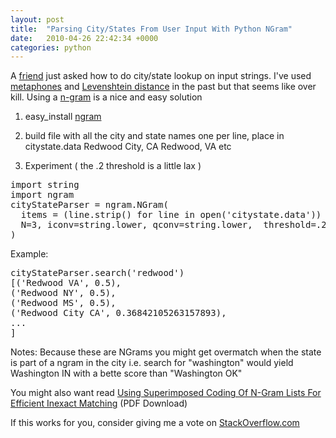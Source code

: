 ```yaml
---
layout: post
title:  "Parsing City/States From User Input With Python NGram"
date:   2010-04-26 22:42:34 +0000
categories: python
---
```

A [friend](http://www.charityblossom.org) just asked how to do city/state lookup on input strings. I've used [metaphones](http://en.wikipedia.org/wiki/Metaphone) and [Levenshtein distance](http://en.wikipedia.org/wiki/Levenshtein_distance) in the past but that seems like over kill.  Using a [n-gram](http://en.wikipedia.org/wiki/N-gram) is a nice and easy solution

 1. easy_install [ngram](http://pypi.python.org/pypi/ngram/)
 
 2. build file with all the city and state names one per line, place in citystate.data Redwood City, CA Redwood, VA etc
 
 3. Experiment ( the .2 threshold is a little lax )

<pre class="brush: python">
import string
import ngram
cityStateParser = ngram.NGram(
  items = (line.strip() for line in open('citystate.data')) ,
  N=3, iconv=string.lower, qconv=string.lower,  threshold=.2
)
</pre>

Example:

<pre class="brush: python">
cityStateParser.search('redwood')
[('Redwood VA', 0.5),
('Redwood NY', 0.5),
('Redwood MS', 0.5),
('Redwood City CA', 0.36842105263157893),
...
]
</pre>

Notes: Because these are NGrams you might get overmatch when the state is part of a ngram in the city i.e. search for "washington" would yield Washington IN with a bette score than "Washington OK"

You might also want read [Using Superimposed Coding Of N-Gram Lists For Efficient Inexact Matching](http://citeseerx.ist.psu.edu/viewdoc/download?doi=10.1.1.21.344&rep=rep1&type=pdf) (PDF Download)

If this works for you, consider giving me a vote on [StackOverflow.com](http://stackoverflow.com/questions/2054422/get-city-state-or-zip-from-a-string-in-python/2718896#2718896)